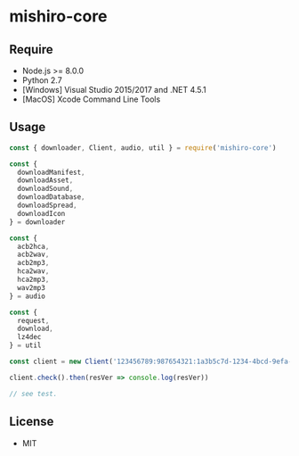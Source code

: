 # mishiro-core

## Require

* Node.js >= 8.0.0
* Python 2.7
* [Windows] Visual Studio 2015/2017 and .NET 4.5.1
* [MacOS] Xcode Command Line Tools

## Usage

``` javascript
const { downloader, Client, audio, util } = require('mishiro-core')

const {
  downloadManifest,
  downloadAsset,
  downloadSound,
  downloadDatabase,
  downloadSpread,
  downloadIcon
} = downloader

const {
  acb2hca,
  acb2wav,
  acb2mp3,
  hca2wav,
  hca2mp3,
  wav2mp3
} = audio

const {
  request,
  download,
  lz4dec
} = util

const client = new Client('123456789:987654321:1a3b5c7d-1234-4bcd-9efa-8e6f4a2b7c5d')

client.check().then(resVer => console.log(resVer))

// see test.
```

## License
* MIT

